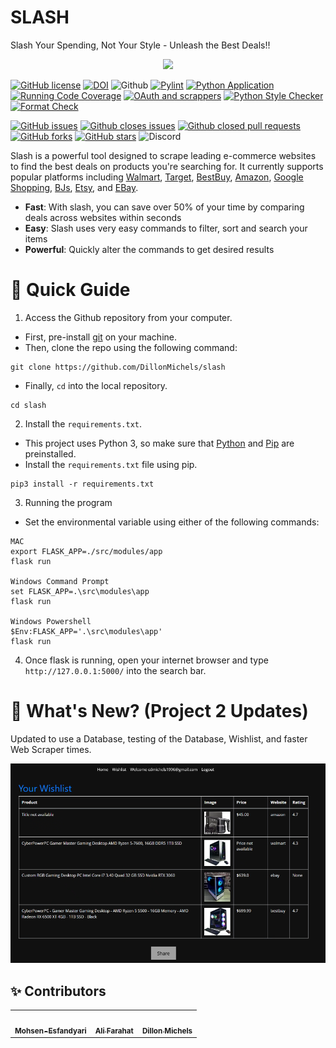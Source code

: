 # SLASH
Slash Your Spending, Not Your Style - Unleash the Best Deals!!

<p align="center"><img width="500" src="./assets/Shop.gif"></p>

[![GitHub license](https://img.shields.io/github/license/DillonMichels/slash)](https://github.com/DillonMichels/slash/blob/main/LICENSE)
[![DOI](https://zenodo.org/badge/DOI/10.5281/zenodo.14029366.svg)](https://doi.org/10.5281/zenodo.14029366)
![Github](https://img.shields.io/badge/language-python-red.svg)
[![Pylint](https://github.com/DillonMichels/slash/actions/workflows/pylint.yml/badge.svg)](https://github.com/DillonMichels/slash/actions/workflows/pylint.yml)
[![Python Application](https://github.com/DillonMichels/slash/actions/workflows/python-package.yml/badge.svg)](https://github.com/DillonMichels/slash/actions/workflows/python-package.yml)
[![Running Code Coverage](https://github.com/DillonMichels/slash/actions/workflows/code_cov.yml/badge.svg)](https://github.com/DillonMichels/slash/actions/workflows/code_cov.yml)
[![OAuth and scrappers](https://github.com/DillonMichels/slash/actions/workflows/python-package.yml/badge.svg)](https://github.com/DillonMichels/slash/actions/workflows/python-package.yml)
[![Python Style Checker](https://github.com/DillonMichels/slash/actions/workflows/style_checker.yml/badge.svg)](https://github.com/DillonMichels/slash/actions/workflows/style_checker.yml)
[![Format Check](https://github.com/DillonMichels/slash/actions/workflows/code_formatter.yml/badge.svg)](https://github.com/DillonMichels/slash/actions/workflows/code_formatter.yml)

[![GitHub issues](https://img.shields.io/github/issues/DillonMichels/slash)](https://github.com/DillonMichels/slash/issues)
[![Github closes issues](https://img.shields.io/github/issues-closed-raw/DillonMichels/slash)](https://github.com/DillonMichels/slash/issues?q=is%3Aissue+is%3Aclosed)
[![Github closed pull requests](https://img.shields.io/github/issues-pr-closed/DillonMichels/slash)](https://github.com/DillonMichels/slash/pulls?q=is%3Apr+is%3Aclosed)
<a href="https://github.com/DillonMichels/slash/network"><img alt="GitHub forks" src="https://img.shields.io/github/forks/DillonMichels/slash"></a>
<a href="https://github.com/DillonMichels/slash/stargazers"><img alt="GitHub stars" src="https://img.shields.io/github/stars/DillonMichels/slash"></a>
![Discord](https://img.shields.io/discord/1162231656980168876)

Slash is a powerful tool designed to scrape leading e-commerce websites to find the best deals on products you're searching for. It currently supports popular platforms including [Walmart](https://www.walmart.com/), [Target](https://www.target.com/), [BestBuy](https://www.bestbuy.com/),  [Amazon](https://www.amazon.com/), [Google Shopping](https://shopping.google.com/),  [BJs](https://www.bjs.com/),  [Etsy](https://www.etsy.com/), and [EBay](https://www.ebay.com/).
- **Fast**: With slash, you can save over 50% of your time by comparing deals across websites within seconds
- **Easy**: Slash uses very easy commands to filter, sort and search your items
- **Powerful**: Quickly alter the commands to get desired results

# :rocket: Quick Guide

1. Access the Github repository from your computer. 
 - First, pre-install [git](https://git-scm.com/) on  your machine. 
 - Then, clone the repo using the following command:
 ```
 git clone https://github.com/DillonMichels/slash
 ```
 * Finally, ```cd``` into the local repository.
```
cd slash
```
2. Install the ```requirements.txt```. 
- This project uses Python 3, so make sure that [Python](https://www.python.org/downloads/) and [Pip](https://pip.pypa.io/en/stable/installation/) are preinstalled.
- Install the ```requirements.txt``` file using pip.
```
pip3 install -r requirements.txt
```
3. Running the program

- Set the environmental variable using either of the following commands:
 ```
MAC
export FLASK_APP=./src/modules/app
flask run

Windows Command Prompt
set FLASK_APP=.\src\modules\app 
flask run

Windows Powershell
$Env:FLASK_APP='.\src\modules\app'
flask run
```

4. Once flask is running, open your internet browser and type ```http://127.0.0.1:5000/``` into the search bar.

<p>
 
# :dizzy: What's New? (Project 2 Updates)

Updated to use a Database, testing of the Database, Wishlist, and faster Web Scraper times.


![alt text](/src/modules/static/images/wishlist.png)

:sparkles: Contributors
---
<table>
  <tr>
    <td align="center"><a href="https://github.com/Mohsen-Esfandyari"><img src="https://avatars.githubusercontent.com/u/166367760?v=4" width="75px;" alt=""/><br /><sub><b>Mohsen-Esfandyari</b></sub></a></td>
    <td align="center"><a href="https://github.com/ali-f-alfa"><img src="https://avatars.githubusercontent.com/u/45769531?v=4" width="75px;" alt=""/><br /><sub><b>Ali Farahat</b></sub></a></td>
    <td align="center"><a href="https://github.com/DillonMichels"><img src="https://avatars.githubusercontent.com/u/88557889?v=4" width="75px;" alt=""/><br /><sub><b>Dillon Michels</b></sub></a></td>
  </tr>
</table>
